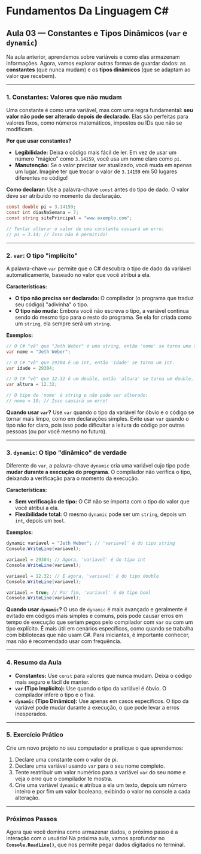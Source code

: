 
# Fundamentos Da Linguagem C#

## **Aula 03 — Constantes e Tipos Dinâmicos (`var` e `dynamic`)**

Na aula anterior, aprendemos sobre variáveis e como elas armazenam informações. Agora, vamos explorar outras formas de guardar dados: as **constantes** (que nunca mudam) e os **tipos dinâmicos** (que se adaptam ao valor que recebem).

-----

### **1. Constantes: Valores que não mudam**

Uma constante é como uma variável, mas com uma regra fundamental: **seu valor não pode ser alterado depois de declarado**. Elas são perfeitas para valores fixos, como números matemáticos, impostos ou IDs que não se modificam.

**Por que usar constantes?**

  * **Legibilidade:** Deixa o código mais fácil de ler. Em vez de usar um número "mágico" como `3.14159`, você usa um nome claro como `pi`.
  * **Manutenção:** Se o valor precisar ser atualizado, você muda em apenas um lugar. Imagine ter que trocar o valor de `3.14159` em 50 lugares diferentes no código\!

**Como declarar:**
Use a palavra-chave `const` antes do tipo de dado. O valor deve ser atribuído no momento da declaração.

```csharp
const double pi = 3.14159;
const int diasNaSemana = 7;
const string sitePrincipal = "www.exemplo.com";

// Tentar alterar o valor de uma constante causará um erro:
// pi = 3.14; // Isso não é permitido!
```

-----

### **2. `var`: O tipo "implícito"**

A palavra-chave `var` permite que o C\# descubra o tipo de dado da variável automaticamente, baseado no valor que você atribui a ela.

**Características:**

  * **O tipo não precisa ser declarado:** O compilador (o programa que traduz seu código) "adivinha" o tipo.
  * **O tipo não muda:** Embora você não escreva o tipo, a variável continua sendo do mesmo tipo para o resto do programa. Se ela for criada como um `string`, ela sempre será um `string`.

**Exemplos:**

```csharp
// O C# "vê" que "Jeth Weber" é uma string, então 'nome' se torna uma string.
var nome = "Jeth Weber";

// O C# "vê" que 29304 é um int, então 'idade' se torna um int.
var idade = 29304;

// O C# "vê" que 12.32 é um double, então 'altura' se torna um double.
var altura = 12.32;

// O tipo de 'nome' é string e não pode ser alterado:
// nome = 10; // Isso causará um erro!
```

**Quando usar `var`?**
Use `var` quando o tipo da variável for óbvio e o código se tornar mais limpo, como em declarações simples. Evite usar `var` quando o tipo não for claro, pois isso pode dificultar a leitura do código por outras pessoas (ou por você mesmo no futuro).

-----

### **3. `dynamic`: O tipo "dinâmico" de verdade**

Diferente do `var`, a palavra-chave `dynamic` cria uma variável cujo tipo pode **mudar durante a execução do programa**. O compilador não verifica o tipo, deixando a verificação para o momento da execução.

**Características:**

  * **Sem verificação de tipo:** O C\# não se importa com o tipo do valor que você atribui a ela.
  * **Flexibilidade total:** O mesmo `dynamic` pode ser um `string`, depois um `int`, depois um `bool`.

**Exemplos:**

```csharp
dynamic variavel = "Jeth Weber"; // 'variavel' é do tipo string
Console.WriteLine(variavel);

variavel = 29304; // Agora, 'variavel' é do tipo int
Console.WriteLine(variavel);

variavel = 12.32; // E agora, 'variavel' é do tipo double
Console.WriteLine(variavel);

variavel = true; // Por fim, 'variavel' é do tipo bool
Console.WriteLine(variavel);
```

**Quando usar `dynamic`?**
O uso de `dynamic` é mais avançado e geralmente é evitado em códigos mais simples e comuns, pois pode causar erros em tempo de execução que seriam pegos pelo compilador com `var` ou com um tipo explícito. É mais útil em cenários específicos, como quando se trabalha com bibliotecas que não usam C\#. Para iniciantes, é importante conhecer, mas não é recomendado usar com frequência.

-----

### **4. Resumo da Aula**

  * **Constantes:** Use `const` para valores que nunca mudam. Deixa o código mais seguro e fácil de manter.
  * **`var` (Tipo Implícito):** Use quando o tipo da variável é óbvio. O compilador infere o tipo e o fixa.
  * **`dynamic` (Tipo Dinâmico):** Use apenas em casos específicos. O tipo da variável pode mudar durante a execução, o que pode levar a erros inesperados.

-----

### **5. Exercício Prático**

Crie um novo projeto no seu computador e pratique o que aprendemos:

1.  Declare uma constante com o valor de pi.
2.  Declare uma variável usando `var` para o seu nome completo.
3.  Tente reatribuir um valor numérico para a variável `var` do seu nome e veja o erro que o compilador te mostra.
4.  Crie uma variável `dynamic` e atribua a ela um texto, depois um número inteiro e por fim um valor booleano, exibindo o valor no console a cada alteração.

-----

### **Próximos Passos**

Agora que você domina como armazenar dados, o próximo passo é a interação com o usuário\! Na próxima aula, vamos aprofundar no **`Console.ReadLine()`**, que nos permite pegar dados digitados no terminal.
